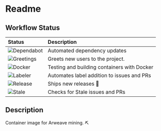 # Readme

## Workflow Status

| Status | Description |
| :----- | :---------- |
| ![Dependabot](https://api.dependabot.com/badges/status?host=github&repo=salt-labs/arweave-miner) | Automated dependency updates |
| ![Greetings](https://github.com/salt-labs/arweave-miner/workflows/Greetings/badge.svg) | Greets new users to the project. |
| ![Docker](https://github.com/salt-labs/arweave-miner/workflows/Docker/badge.svg) | Testing and building containers with Docker |
| ![Labeler](https://github.com/salt-labs/arweave-miner/workflows/Labeler/badge.svg) | Automates label addition to issues and PRs |
| ![Release](https://github.com/salt-labs/arweave-miner/workflows/Release/badge.svg) | Ships new releases :ship: |
| ![Stale](https://github.com/salt-labs/arweave-miner/workflows/Stale/badge.svg) | Checks for Stale issues and PRs  |

## Description

Container image for Arweave mining. ⛏️

